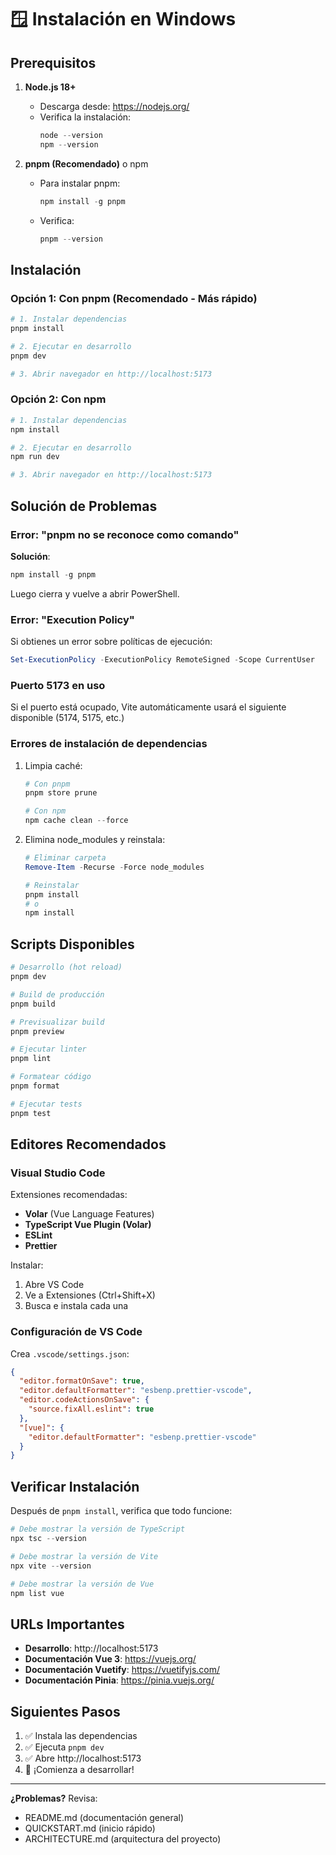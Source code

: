 # 🪟 Instalación en Windows

## Prerequisitos

1. **Node.js 18+**
   - Descarga desde: https://nodejs.org/
   - Verifica la instalación:
     ```powershell
     node --version
     npm --version
     ```

2. **pnpm (Recomendado)** o npm
   - Para instalar pnpm:
     ```powershell
     npm install -g pnpm
     ```
   - Verifica:
     ```powershell
     pnpm --version
     ```

## Instalación

### Opción 1: Con pnpm (Recomendado - Más rápido)

```powershell
# 1. Instalar dependencias
pnpm install

# 2. Ejecutar en desarrollo
pnpm dev

# 3. Abrir navegador en http://localhost:5173
```

### Opción 2: Con npm

```powershell
# 1. Instalar dependencias
npm install

# 2. Ejecutar en desarrollo
npm run dev

# 3. Abrir navegador en http://localhost:5173
```

## Solución de Problemas

### Error: "pnpm no se reconoce como comando"

**Solución**:
```powershell
npm install -g pnpm
```

Luego cierra y vuelve a abrir PowerShell.

### Error: "Execution Policy"

Si obtienes un error sobre políticas de ejecución:

```powershell
Set-ExecutionPolicy -ExecutionPolicy RemoteSigned -Scope CurrentUser
```

### Puerto 5173 en uso

Si el puerto está ocupado, Vite automáticamente usará el siguiente disponible (5174, 5175, etc.)

### Errores de instalación de dependencias

1. Limpia caché:
   ```powershell
   # Con pnpm
   pnpm store prune
   
   # Con npm
   npm cache clean --force
   ```

2. Elimina node_modules y reinstala:
   ```powershell
   # Eliminar carpeta
   Remove-Item -Recurse -Force node_modules
   
   # Reinstalar
   pnpm install
   # o
   npm install
   ```

## Scripts Disponibles

```powershell
# Desarrollo (hot reload)
pnpm dev

# Build de producción
pnpm build

# Previsualizar build
pnpm preview

# Ejecutar linter
pnpm lint

# Formatear código
pnpm format

# Ejecutar tests
pnpm test
```

## Editores Recomendados

### Visual Studio Code

Extensiones recomendadas:
- **Volar** (Vue Language Features)
- **TypeScript Vue Plugin (Volar)**
- **ESLint**
- **Prettier**

Instalar:
1. Abre VS Code
2. Ve a Extensiones (Ctrl+Shift+X)
3. Busca e instala cada una

### Configuración de VS Code

Crea `.vscode/settings.json`:

```json
{
  "editor.formatOnSave": true,
  "editor.defaultFormatter": "esbenp.prettier-vscode",
  "editor.codeActionsOnSave": {
    "source.fixAll.eslint": true
  },
  "[vue]": {
    "editor.defaultFormatter": "esbenp.prettier-vscode"
  }
}
```

## Verificar Instalación

Después de `pnpm install`, verifica que todo funcione:

```powershell
# Debe mostrar la versión de TypeScript
npx tsc --version

# Debe mostrar la versión de Vite
npx vite --version

# Debe mostrar la versión de Vue
npm list vue
```

## URLs Importantes

- **Desarrollo**: http://localhost:5173
- **Documentación Vue 3**: https://vuejs.org/
- **Documentación Vuetify**: https://vuetifyjs.com/
- **Documentación Pinia**: https://pinia.vuejs.org/

## Siguientes Pasos

1. ✅ Instala las dependencias
2. ✅ Ejecuta `pnpm dev`
3. ✅ Abre http://localhost:5173
4. 🎉 ¡Comienza a desarrollar!

---

**¿Problemas?** Revisa:
- README.md (documentación general)
- QUICKSTART.md (inicio rápido)
- ARCHITECTURE.md (arquitectura del proyecto)
